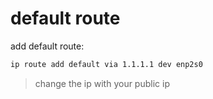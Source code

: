 # default route

add default route:
```bash
ip route add default via 1.1.1.1 dev enp2s0
```
> change the ip with your public ip

